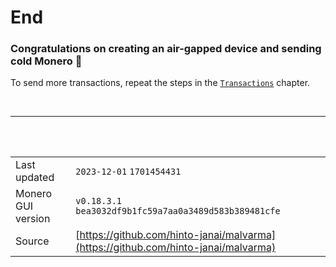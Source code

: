 # End
### Congratulations on creating an air-gapped device and sending cold Monero 🎉

To send more transactions, repeat the steps in the [`Transactions`](../transactions/transactions.md) chapter.

</br>

---

</br>
</br>

|                    |   |
|--------------------|---|
| Last updated       | `2023-12-01` `1701454431`
| Monero GUI version | `v0.18.3.1` `bea3032df9b1fc59a7aa0a3489d583b389481cfe`
| Source             | [https://github.com/hinto-janai/malvarma](https://github.com/hinto-janai/malvarma)
